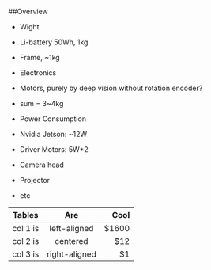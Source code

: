 ##Overview

* Wight
 * Li-battery 50Wh, 1kg
 * Frame, ~1kg
 * Electronics
 * Motors, purely by deep vision without rotation encoder?
 * sum = 3~4kg

* Power Consumption
 * Nvidia Jetson: ~12W
 * Driver Motors: 5W*2
 * Camera head
 * Projector
 * etc

| Tables   |      Are      |  Cool |
|----------|:-------------:|------:|
| col 1 is |  left-aligned | $1600 |
| col 2 is |    centered   |   $12 |
| col 3 is | right-aligned |    $1 |
